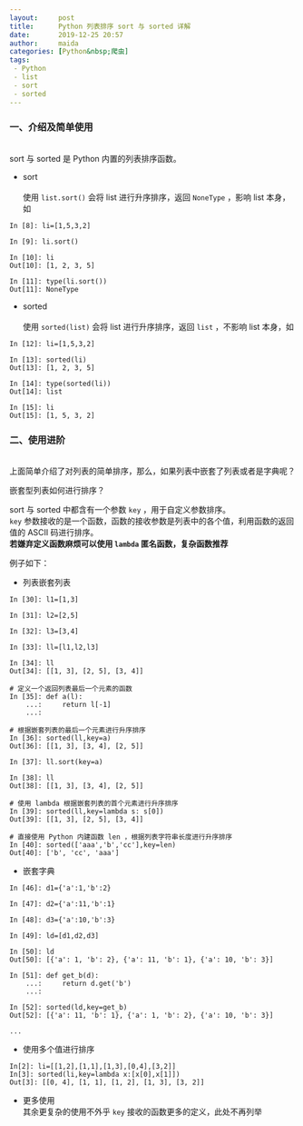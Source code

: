 ```yaml
---
layout:     post
title:      Python 列表排序 sort 与 sorted 详解
date:       2019-12-25 20:57
author:     maida
categories: [Python&nbsp;爬虫]
tags:
 - Python
 - list
 - sort
 - sorted
---
```


### 一、介绍及简单使用
<br>sort 与 sorted 是 Python 内置的列表排序函数。

- sort  
<br>使用 `list.sort()` 会将 list 进行升序排序，返回 `NoneType` ，影响 list 本身，如

```text
In [8]: li=[1,5,3,2]

In [9]: li.sort()

In [10]: li
Out[10]: [1, 2, 3, 5]

In [11]: type(li.sort())
Out[11]: NoneType
```

- sorted  
<br>使用 `sorted(list)` 会将 list 进行升序排序，返回 `list` ，不影响 list 本身，如

```text
In [12]: li=[1,5,3,2]

In [13]: sorted(li)
Out[13]: [1, 2, 3, 5]

In [14]: type(sorted(li))
Out[14]: list

In [15]: li
Out[15]: [1, 5, 3, 2]
```

### 二、使用进阶
<br>上面简单介绍了对列表的简单排序，那么，如果列表中嵌套了列表或者是字典呢？
  
嵌套型列表如何进行排序？  

sort 与 sorted 中都含有一个参数 `key` ，用于自定义参数排序。  
`key` 参数接收的是一个函数，函数的接收参数是列表中的各个值，利用函数的返回值的 ASCII 码进行排序。  
**若嫌弃定义函数麻烦可以使用 `lambda` 匿名函数，复杂函数推荐**

例子如下：  

- 列表嵌套列表  

```text
In [30]: l1=[1,3]

In [31]: l2=[2,5]

In [32]: l3=[3,4]

In [33]: ll=[l1,l2,l3]

In [34]: ll
Out[34]: [[1, 3], [2, 5], [3, 4]]

# 定义一个返回列表最后一个元素的函数
In [35]: def a(l):
    ...:     return l[-1]
    ...:

# 根据嵌套列表的最后一个元素进行升序排序
In [36]: sorted(ll,key=a)
Out[36]: [[1, 3], [3, 4], [2, 5]]

In [37]: ll.sort(key=a)

In [38]: ll
Out[38]: [[1, 3], [3, 4], [2, 5]]

# 使用 lambda 根据嵌套列表的首个元素进行升序排序
In [39]: sorted(ll,key=lambda s: s[0])
Out[39]: [[1, 3], [2, 5], [3, 4]]

# 直接使用 Python 内建函数 len ，根据列表字符串长度进行升序排序
In [40]: sorted(['aaa','b','cc'],key=len)
Out[40]: ['b', 'cc', 'aaa']
```

- 嵌套字典  

```text
In [46]: d1={'a':1,'b':2}

In [47]: d2={'a':11,'b':1}

In [48]: d3={'a':10,'b':3}

In [49]: ld=[d1,d2,d3]

In [50]: ld
Out[50]: [{'a': 1, 'b': 2}, {'a': 11, 'b': 1}, {'a': 10, 'b': 3}]

In [51]: def get_b(d):
    ...:     return d.get('b')
    ...:

In [52]: sorted(ld,key=get_b)
Out[52]: [{'a': 11, 'b': 1}, {'a': 1, 'b': 2}, {'a': 10, 'b': 3}]

...
```

- 使用多个值进行排序
```text
In[2]: li=[[1,2],[1,1],[1,3],[0,4],[3,2]]
In[3]: sorted(li,key=lambda x:[x[0],x[1]])
Out[3]: [[0, 4], [1, 1], [1, 2], [1, 3], [3, 2]]
```

- 更多使用  
其余更复杂的使用不外乎 `key` 接收的函数更多的定义，此处不再列举
